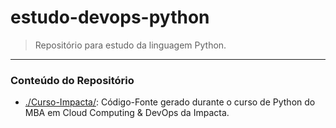 # estudo-devops-python

> Repositório para estudo da linguagem Python.

---

### Conteúdo do Repositório

* [./Curso-Impacta/](https://github.com/Gustavo-RibMartins/estudo-devops-python "Curso de Python do MBA da Impacta"): Código-Fonte gerado durante o curso de Python do MBA em Cloud Computing & DevOps da Impacta.

